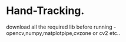 # Hand-Tracking.
download all the required lib before running -opencv,numpy,matplotpipe,cvzone or cv2 etc..
